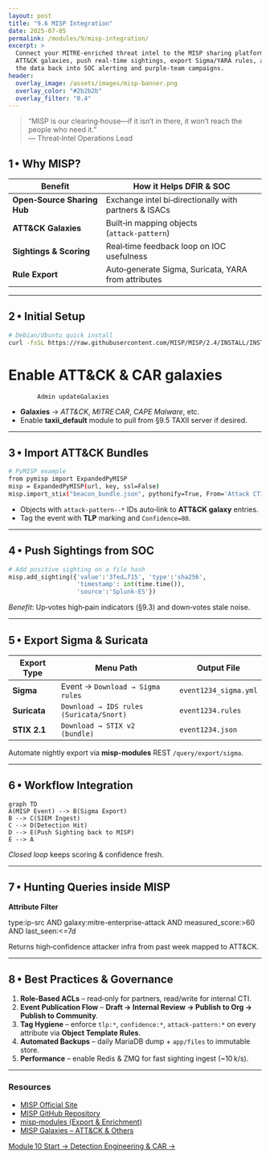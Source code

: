 ```yaml
---
layout: post
title: "9.6 MISP Integration"
date: 2025-07-05
permalink: /modules/9/misp-integration/
excerpt: >
  Connect your MITRE‑enriched threat intel to the MISP sharing platform.  Sync
  ATT&CK galaxies, push real‑time sightings, export Sigma/YARA rules, and feed
  the data back into SOC alerting and purple‑team campaigns.
header:
  overlay_image: /assets/images/misp-banner.png
  overlay_color: "#2b2b2b"
  overlay_filter: "0.4"
---
```


> “MISP is our clearing‑house—if it isn’t in there, it won’t reach the people
> who need it.”  
> — Threat‑Intel Operations Lead

## 1 • Why MISP?

| Benefit                      | How it Helps DFIR & SOC                                |
|------------------------------|--------------------------------------------------------|
| **Open‑Source Sharing Hub**  | Exchange intel bi‑directionally with partners & ISACs  |
| **ATT&CK Galaxies**          | Built‑in mapping objects (`attack‑pattern`)            |
| **Sightings & Scoring**      | Real‑time feedback loop on IOC usefulness              |
| **Rule Export**              | Auto‑generate Sigma, Suricata, YARA from attributes    |

---

## 2 • Initial Setup

```bash
# Debian/Ubuntu quick install
curl -fsSL https://raw.githubusercontent.com/MISP/MISP/2.4/INSTALL/INSTALL.sh | bash
```
# Enable ATT&CK & CAR galaxies
```sudo -u www-data /var/www/MISP/app/Console/cake \
        Admin updateGalaxies
```

- **Galaxies** → _ATT&CK_, _MITRE CAR_, _CAPE Malware_, etc.  
- Enable **taxii_default** module to pull from §9.5 TAXII server if desired.

---

## 3 • Import ATT&CK Bundles

```bash
# PyMISP example
from pymisp import ExpandedPyMISP
misp = ExpandedPyMISP(url, key, ssl=False)
misp.import_stix("beacon_bundle.json", pythonify=True, From='Attack CTI')
```

- Objects with `attack-pattern--*` IDs auto‑link to **ATT&CK galaxy** entries.  
- Tag the event with **TLP** marking and `Confidence=80`.

---

## 4 • Push Sightings from SOC

```python
# Add positive sighting on a file hash
misp.add_sighting({'value':'3fed…f15', 'type':'sha256',
                   'timestamp': int(time.time()),
                   'source':'Splunk-ES'})
```

*Benefit*: Up‑votes high‑pain indicators (§9.3) and down‑votes stale noise.

---

## 5 • Export Sigma & Suricata

| Export Type      | Menu Path                                   | Output File          |
|------------------|---------------------------------------------|----------------------|
| **Sigma**        | Event → `Download → Sigma rules`            | `event1234_sigma.yml`|
| **Suricata**     | `Download → IDS rules (Suricata/Snort)`     | `event1234.rules`    |
| **STIX 2.1**     | `Download → STIX v2 (bundle)`               | `event1234.json`     |

Automate nightly export via **misp-modules** REST `/query/export/sigma`.

---

## 6 • Workflow Integration

```mermaid
graph TD
A(MISP Event) --> B(Sigma Export)
B --> C(SIEM Ingest)
C --> D(Detection Hit)
D --> E(Push Sighting back to MISP)
E --> A
```

*Closed loop* keeps scoring & confidence fresh.

---

## 7 • Hunting Queries inside MISP

**Attribute Filter**  

type:ip-src AND galaxy:mitre-enterprise-attack AND
measured_score:>60 AND last_seen:<=7d

Returns high‑confidence attacker infra from past week mapped to ATT&CK.

---

## 8 • Best Practices & Governance

1. **Role‑Based ACLs** – read‑only for partners, read/write for internal CTI.  
2. **Event Publication Flow** – **Draft → Internal Review → Publish to Org → Publish to Community**.  
3. **Tag Hygiene** – enforce `tlp:*`, `confidence:*`, `attack‑pattern:*` on every attribute via **Object Template Rules**.  
4. **Automated Backups** – daily MariaDB dump + `app/files` to immutable store.  
5. **Performance** – enable Redis & ZMQ for fast sighting ingest (~10 k/s).

---

<div class="post-resources container">
  <h3>Resources</h3>
  <ul>
    <li><a href="https://www.misp-project.org/" target="_blank">MISP Official Site</a></li>
    <li><a href="https://github.com/MISP/MISP" target="_blank">MISP GitHub Repository</a></li>
    <li><a href="https://github.com/MISP/misp-modules" target="_blank">misp‑modules (Export & Enrichment)</a></li>
    <li><a href="https://www.misp-project.org/galaxy.html" target="_blank">MISP Galaxies – ATT&CK & Others</a></li>
  </ul>
</div>

<a href="{{ site.baseurl }}/modules/10/detection-engineering-car/" class="next-link">Module 10 Start → Detection Engineering & CAR →</a>